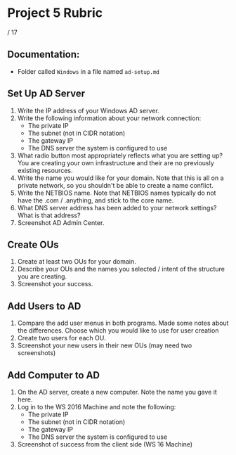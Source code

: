 # Project 5 Rubric

/ 17

## Documentation:
- Folder called `Windows` in a file named `ad-setup.md`

## Set Up AD Server
1. Write the IP address of your Windows AD server.
2. Write the following information about your network connection:
    - The private IP
    - The subnet (not in CIDR notation)
    - The gateway IP 
    - The DNS server the system is configured to use
3. What radio button most appropriately reflects what you are setting up?  You are creating your own infrastructure and their are no previously existing resources.
4. Write the name you would like for your domain.  Note that this is all on a private network, so you shouldn't be able to create a name conflict.
5. Write the NETBIOS name.  Note that NETBIOS names typically do not have the .com / .anything, and stick to the core name.
6. What DNS server address has been added to your network settings?  What is that address?
7. Screenshot AD Admin Center.

## Create OUs
1. Create at least two OUs for your domain.
2. Describe your OUs and the names you selected / intent of the structure you are creating.
3. Screenshot your success.

## Add Users to AD
1. Compare the add user menus in both programs.  Made some notes about the differences.  Choose which you would like to use for user creation
2. Create two users for each OU.
3. Screenshot your new users in their new OUs (may need two screenshots)

## Add Computer to AD
1. On the AD server, create a new computer.  Note the name you gave it here.
2. Log in to the WS 2016 Machine and note the following:
    - The private IP
    - The subnet (not in CIDR notation)
    - The gateway IP 
    - The DNS server the system is configured to use
3. Screenshot of success from the client side (WS 16 Machine)